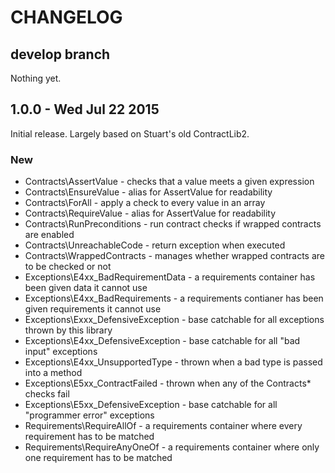 # CHANGELOG

## develop branch

Nothing yet.

## 1.0.0 - Wed Jul 22 2015

Initial release. Largely based on Stuart's old ContractLib2.

### New

* Contracts\AssertValue - checks that a value meets a given expression
* Contracts\EnsureValue - alias for AssertValue for readability
* Contracts\ForAll - apply a check to every value in an array
* Contracts\RequireValue - alias for AssertValue for readability
* Contracts\RunPreconditions - run contract checks if wrapped contracts are enabled
* Contracts\UnreachableCode - return exception when executed
* Contracts\WrappedContracts - manages whether wrapped contracts are to be checked or not
* Exceptions\E4xx_BadRequirementData - a requirements container has been given data it cannot use
* Exceptions\E4xx_BadRequirements - a requirements contianer has been given requirements it cannot use
* Exceptions\Exxx_DefensiveException - base catchable for all exceptions thrown by this library
* Exceptions\E4xx_DefensiveException - base catchable for all "bad input" exceptions
* Exceptions\E4xx_UnsupportedType - thrown when a bad type is passed into a method
* Exceptions\E5xx_ContractFailed - thrown when any of the Contracts\* checks fail
* Exceptions\E5xx_DefensiveException - base catchable for all "programmer error" exceptions
* Requirements\RequireAllOf - a requirements container where every requirement has to be matched
* Requirements\RequireAnyOneOf - a requirements container where only one requirement has to be matched